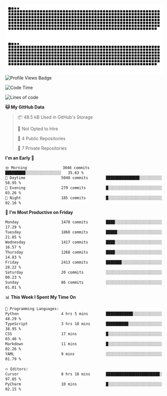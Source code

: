 <img src="https://github.com/nielsbaggerman/nielsbaggerman/blob/output/github-contribution-grid-snake.svg#gh-light-mode-only" alt="GitHub Snake Light">
<img src="https://github.com/nielsbaggerman/nielsbaggerman/blob/output/github-contribution-grid-snake-dark.svg#gh-dark-mode-only" alt="GitHub Snake Dark">
<img src="https://komarev.com/ghpvc/?username=nielsbaggerman&amp;label=Profile+Views" alt="Profile Views Badge" />

<!--START_SECTION:waka-->
![Code Time](http://img.shields.io/badge/Code%20Time-2%2C278%20hrs%2048%20mins-blue)

![Lines of code](https://img.shields.io/badge/From%20Hello%20World%20I%27ve%20Written-9.9%20million%20lines%20of%20code-blue)

**🐱 My GitHub Data** 

> 📦 48.5 kB Used in GitHub's Storage 
 > 
> 🚫 Not Opted to Hire
 > 
> 📜 4 Public Repositories 
 > 
> 🔑 7 Private Repositories 
 > 
**I'm an Early 🐤** 

```text
🌞 Morning                3046 commits        █████████░░░░░░░░░░░░░░░░   35.63 % 
🌆 Daytime                5040 commits        ███████████████░░░░░░░░░░   58.95 % 
🌃 Evening                279 commits         █░░░░░░░░░░░░░░░░░░░░░░░░   03.26 % 
🌙 Night                  185 commits         █░░░░░░░░░░░░░░░░░░░░░░░░   02.16 % 
```
📅 **I'm Most Productive on Friday** 

```text
Monday                   1478 commits        ████░░░░░░░░░░░░░░░░░░░░░   17.29 % 
Tuesday                  1868 commits        █████░░░░░░░░░░░░░░░░░░░░   21.85 % 
Wednesday                1417 commits        ████░░░░░░░░░░░░░░░░░░░░░   16.57 % 
Thursday                 1268 commits        ████░░░░░░░░░░░░░░░░░░░░░   14.83 % 
Friday                   2413 commits        ███████░░░░░░░░░░░░░░░░░░   28.22 % 
Saturday                 20 commits          ░░░░░░░░░░░░░░░░░░░░░░░░░   00.23 % 
Sunday                   86 commits          ░░░░░░░░░░░░░░░░░░░░░░░░░   01.01 % 
```


📊 **This Week I Spent My Time On** 

```text
💬 Programming Languages: 
Python                   4 hrs 5 mins        ████████████░░░░░░░░░░░░░   48.29 % 
TypeScript               3 hrs 18 mins       ██████████░░░░░░░░░░░░░░░   38.95 % 
CSS                      17 mins             █░░░░░░░░░░░░░░░░░░░░░░░░   03.46 % 
Markdown                 11 mins             █░░░░░░░░░░░░░░░░░░░░░░░░   02.26 % 
YAML                     9 mins              ░░░░░░░░░░░░░░░░░░░░░░░░░   01.79 % 

🔥 Editors: 
Cursor                   8 hrs 18 mins       ████████████████████████░   97.85 % 
PyCharm                  10 mins             █░░░░░░░░░░░░░░░░░░░░░░░░   02.15 % 
```


<!--END_SECTION:waka-->
